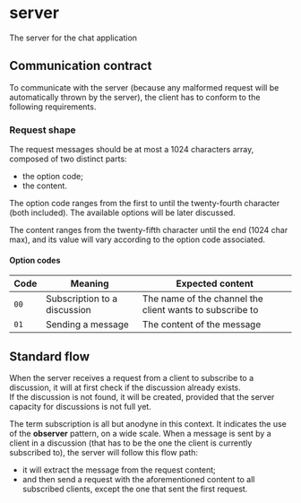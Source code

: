 # server
The server for the chat application

## Communication contract
To communicate with the server (because any malformed request will be automatically thrown by the server), the client has to conform to the following requirements.

### Request shape
The request messages should be at most a 1024 characters array, composed of two distinct parts:
- the option code;
- the content.

The option code ranges from the first to until the twenty-fourth character (both included). The available options will be later discussed.

The content ranges from the twenty-fifth character until the end (1024 char max), and its value will vary according to the option code associated.

#### Option codes
| Code | Meaning                      | Expected content                                         |
|------|------------------------------|----------------------------------------------------------|
| `00` | Subscription to a discussion | The name of the channel the client wants to subscribe to |
| `01` | Sending a message            | The content of the message                               |

## Standard flow
When the server receives a request from a client to subscribe to a discussion, it will at first check if the discussion already exists.  
If the discussion is not found, it will be created, provided that the server capacity for discussions is not full yet.

The term subscription is all but anodyne in this context. It indicates the use of the **observer** pattern, on a wide scale. When a message is sent by a client in a discussion (that has to be the one the client is currently subscribed to), the server will follow this flow path:
- it will extract the message from the request content;
- and then send a request with the aforementioned content to all subscribed clients, except the one that sent the first request.
